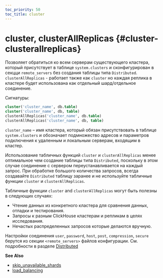 ```yaml
---
toc_priority: 50
toc_title: cluster
---
```


# cluster, clusterAllReplicas {#cluster-clusterallreplicas}

Позволяет обратиться ко всем серверам существующего кластера, который присутствует в таблице `system.clusters` и сконфигурирован в секцци `remote_servers` без создания таблицы типа `Distributed`.
`clusterAllReplicas` - работает также как `cluster` но каждая реплика в кластере будет использована как отдельный шард/отдельное соединение.


Сигнатуры:

``` sql
cluster('cluster_name', db.table)
cluster('cluster_name', db, table)
clusterAllReplicas('cluster_name', db.table)
clusterAllReplicas('cluster_name', db, table)
```

`cluster_name` – имя кластера, который обязан присутствовать в таблице `system.clusters`  и обозначает подмножество адресов и параметров подключения к удаленным и локальным серверам, входящим в кластер.

Использование табличных функций `cluster` и `clusterAllReplicas` менее оптимальное чем создание таблицы типа `Distributed`, поскольку в этом случае соединение с сервером переустанавливается на каждый запрос. При обработке большого количества запросов, всегда создавайте `Distributed` таблицу заранее и не используйте табличные функции `cluster` и `clusterAllReplicas`.

Табличные функции `cluster` and `clusterAllReplicas` могут быть полезны в следующих случаях:

-   Чтение данных из конкретного кластера для сравнения данных, отладки и тестирования.
-   Запросы к разным ClickHouse кластерам и репликам в целях исследования.
-   Нечастых распределенных запросов которые делаются вручную.

Настройки соединения `user`, `password`, `host`, `post`, `compression`, `secure` берутся из секции `<remote_servers>` файлов конфигурации. См. подробности в разделе [Distributed](../../engines/table-engines/special/distributed.md)

**See Also**

-   [skip_unavailable_shards](../../operations/settings/settings.md#settings-skip_unavailable_shards)
-   [load_balancing](../../operations/settings/settings.md#settings-load_balancing)
